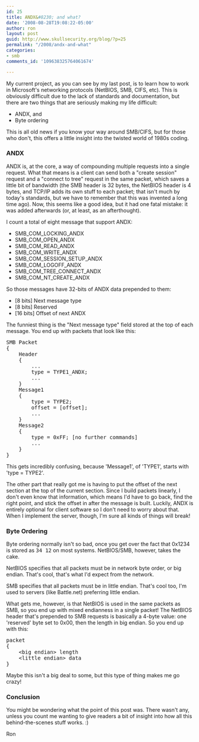 ```yaml
---
id: 25
title: ANDX&#8230; and what?
date: '2008-08-28T19:08:22-05:00'
author: ron
layout: post
guid: http://www.skullsecurity.org/blog/?p=25
permalink: "/2008/andx-and-what"
categories:
- smb
comments_id: '109638325764061674'

---
```


My current project, as you can see by my last post, is to learn how to work in Microsoft's networking protocols (NetBIOS, SMB, CIFS, etc). This is obviously difficult due to the lack of standards and documentation, but there are two things that are seriously making my life difficult:
<!--more-->
<ul>
<li>ANDX, and</li>
<li>Byte ordering</li>
</ul>
This is all old news if you know your way around SMB/CIFS, but for those who don't, this offers a little insight into the twisted world of 1980s coding. 

<h3>ANDX</h3>
ANDX is, at the core, a way of compounding multiple requests into a single request. What that means is a client can send both a "create session" request and a "connect to tree" request in the same packet, which saves a little bit of bandwidth (the SMB header is 32 bytes, the NetBIOS header is 4 bytes, and TCP/IP adds its own stuff to each packet; that isn't much by today's standards, but we have to remember that this was invented a long time ago). Now, this seems like a good idea, but it had one fatal mistake: it was added afterwards (or, at least, as an afterthought). 

I count a total of eight message that support ANDX:
<ul>
<li>SMB_COM_LOCKING_ANDX</li>
<li>SMB_COM_OPEN_ANDX</li>
<li>SMB_COM_READ_ANDX</li>
<li>SMB_COM_WRITE_ANDX</li>
<li>SMB_COM_SESSION_SETUP_ANDX</li>
<li>SMB_COM_LOGOFF_ANDX</li>
<li>SMB_COM_TREE_CONNECT_ANDX</li>
<li>SMB_COM_NT_CREATE_ANDX</li>
</ul>
So those messages have 32-bits of ANDX data prepended to them:
<ul>
<li>[8 bits] Next message type</li>
<li>[8 bits] Reserved</li>
<li>[16 bits] Offset of next ANDX</li>
</ul>
The funniest thing is the "Next message type" field stored at the top of each message. You end up with packets that look like this:
<pre>SMB Packet
{
    Header
    {
        ...
        type = TYPE1_ANDX;
        ...
    }
    Message1
    {
        type = TYPE2;
        offset = [offset];
        ...
    }
    Message2
    {
        type = 0xFF; [no further commands]
        ...
    }
}</pre>
This gets incredibly confusing, because 'Message1', of 'TYPE1', starts with 'type = TYPE2'. 

The other part that really got me is having to put the offset of the next section at the top of the current section. Since I build packets linearly, I don't even know that information, which means I'd have to go back, find the right point, and stick the offset in after the message is built. Luckily, ANDX is entirely optional for client software so I don't need to worry about that. When I implement the server, though, I'm sure all kinds of things will break! 

<h3>Byte Ordering</h3>
Byte ordering normally isn't so bad, once you get over the fact that 0x1234 is stored as <tt>34 12</tt> on most systems. NetBIOS/SMB, however, takes the cake. 

NetBIOS specifies that all packets must be in network byte order, or big endian. That's cool, that's what I'd expect from the network. 

SMB specifies that all packets must be in little endian. That's cool too, I'm used to servers (like Battle.net) preferring little endian. 

What gets me, however, is that NetBIOS is used in the same packets as SMB, so you end up with mixed endianness in a single packet! The NetBIOS header that's prepended to SMB requests is basically a 4-byte value: one 'reserved' byte set to 0x00, then the length in big endian. So you end up with this:

<pre>packet
{
    &lt;big endian&gt; length
    &lt;little endian&gt; data
}</pre>

Maybe this isn't a big deal to some, but this type of thing makes me go crazy! 

<h3>Conclusion</h3>
You might be wondering what the point of this post was. There wasn't any, unless you count me wanting to give readers a bit of insight into how all this behind-the-scenes stuff works. :)

Ron
